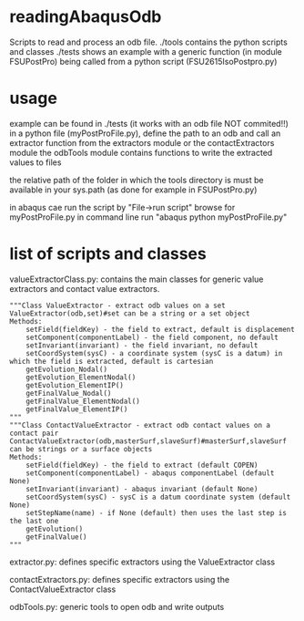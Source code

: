 # readingAbaqusOdb
Scripts to read and process an odb file.
./tools contains the python scripts and classes
./tests shows an example with a generic function (in module FSUPostPro) being called from a python script (FSU2615IsoPostpro.py)

usage
=====
example can be found in ./tests (it works with an odb file NOT commited!!)
in a python file (myPostProFile.py), define the path to an odb and call an extractor function from the extractors module or the contactExtractors module
the odbTools module contains functions to write the extracted values to files

the relative path of the folder in which the tools directory is must be available in your sys.path (as done for example in FSUPostPro.py)

in abaqus cae run the script by "File->run script" browse for myPostProFile.py
in command line run "abaqus python myPostProFile.py"

list of scripts and classes
===========================

valueExtractorClass.py: contains the main classes for generic value extractors and contact value extractors.
    
    """Class ValueExtractor - extract odb values on a set
    ValueExtractor(odb,set)#set can be a string or a set object
    Methods:
        setField(fieldKey) - the field to extract, default is displacement
        setComponent(componentLabel) - the field component, no default
        setInvariant(invariant) - the field invariant, no default
        setCoordSystem(sysC) - a coordinate system (sysC is a datum) in which the field is extracted, default is cartesian
        getEvolution_Nodal()
        getEvolution_ElementNodal()
        getEvolution_ElementIP()
        getFinalValue_Nodal()
        getFinalValue_ElementNodal()
        getFinalValue_ElementIP()
    """
    """Class ContactValueExtractor - extract odb contact values on a contact pair
    ContactValueExtractor(odb,masterSurf,slaveSurf)#masterSurf,slaveSurf can be strings or a surface objects
    Methods:
        setField(fieldKey) - the field to extract (default COPEN)
        setComponent(componentLabel) - abaqus componentLabel (default None)
        setInvariant(invariant) - abaqus invariant (default None)
        setCoordSystem(sysC) - sysC is a datum coordinate system (default None)
        setStepName(name) - if None (default) then uses the last step is the last one
        getEvolution()
        getFinalValue()
    """

extractor.py: defines specific extractors using the ValueExtractor class

contactExtractors.py: defines specific extractors using the ContactValueExtractor class

odbTools.py: generic tools to open odb and write outputs

